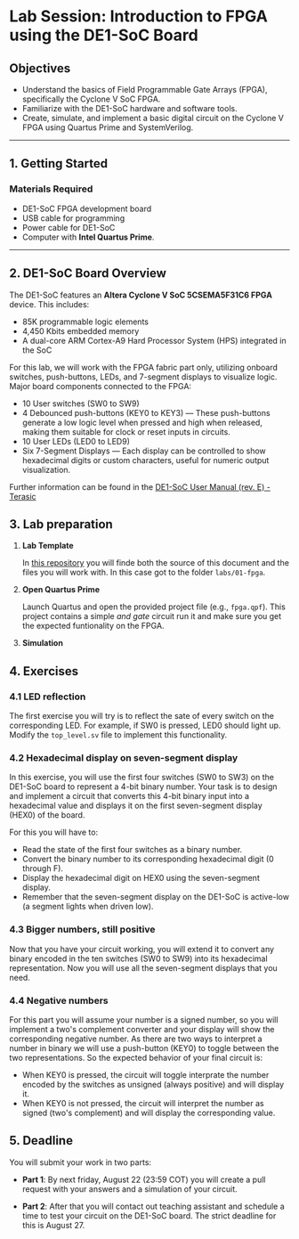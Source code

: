 # Lab Session: Introduction to FPGA using the DE1-SoC Board

## Objectives

- Understand the basics of Field Programmable Gate Arrays (FPGA), specifically the Cyclone V SoC FPGA.
- Familiarize with the DE1-SoC hardware and software tools.
- Create, simulate, and implement a basic digital circuit on the Cyclone V FPGA
  using Quartus Prime and SystemVerilog.

---

## 1. Getting Started

### Materials Required

- DE1-SoC FPGA development board
- USB cable for programming
- Power cable for DE1-SoC
- Computer with **Intel Quartus Prime**.

---
## 2. DE1-SoC Board Overview

The DE1-SoC features an **Altera Cyclone V SoC 5CSEMA5F31C6 FPGA** device. This
includes:
  - 85K programmable logic elements
  - 4,450 Kbits embedded memory
  - A dual-core ARM Cortex-A9 Hard Processor System (HPS) integrated in the SoC

For this lab, we will work with the FPGA fabric part only, utilizing onboard
switches, push-buttons, LEDs, and 7-segment displays to visualize logic.  Major
board components connected to the FPGA:
  - 10 User switches (SW0 to SW9)
  - 4 Debounced push-buttons (KEY0 to KEY3) — These push-buttons generate a low
    logic level when pressed and high when released, making them suitable for
    clock or reset inputs in circuits.
  - 10 User LEDs (LED0 to LED9)
  - Six 7-Segment Displays — Each display can be controlled to show hexadecimal
    digits or custom characters, useful for numeric output visualization.

Further information can be found in the [DE1-SoC User Manual (rev. E) -
Terasic](https://people.ece.cornell.edu/land/courses/ece5760/DE1_SOC/DE1-SoC_User_manualv.1.2.2_revE.pdf)

## 3. Lab preparation

1. **Lab Template** 
   
   In [this repository](https://github.com/gustavogutierrezutp/is614) you will
   finde both the source of this document and the files you will work with. In
   this case got to the folder `labs/01-fpga`.

2. **Open Quartus Prime**
   
   Launch Quartus and open the provided project file (e.g., `fpga.qpf`). This
   project contains a simple _and gate_  circuit run it and make sure you get
   the expected funtionality on the FPGA. 

3. **Simulation**

## 4. Exercises

### 4.1 LED reflection

The first exercise you will try is to reflect the sate of every switch on the
corresponding LED. For example, if SW0 is pressed, LED0 should light up. Modify
the `top_level.sv` file to implement this functionality.

### 4.2 Hexadecimal display on seven-segment display

In this exercise, you will use the first four switches (SW0 to SW3) on the
DE1-SoC board to represent a 4-bit binary number. Your task is to design and
implement a circuit that converts this 4-bit binary input into a hexadecimal
value and displays it on the first seven-segment display (HEX0) of the board.

For this you will have to:
- Read the state of the first four switches as a binary number.
- Convert the binary number to its corresponding hexadecimal digit (0 through F).
- Display the hexadecimal digit on HEX0 using the seven-segment display.
- Remember that the seven-segment display on the DE1-SoC is active-low (a
  segment lights when driven low).

### 4.3 Bigger numbers, still positive

Now that you have your circuit working, you will extend it to convert any binary
encoded in the ten switches (SW0 to SW9) into its hexadecimal representation.
Now you will use all the seven-segment displays that you need.

### 4.4 Negative numbers

For this part you will assume your number is a signed number, so you will
implement a two's complement converter and your display will show the
corresponding negative number. As there are two ways to interpret a number in
binary we will use a push-button (KEY0) to toggle between the two
representations. So the expected behavior of your final circuit is:

- When KEY0 is pressed, the circuit will toggle interprate the number encoded by
  the switches as unsigned (always positive) and will display it.
- When KEY0 is not pressed, the circuit will interpret the number as signed
  (two's complement) and will display the corresponding value.
  

## 5. Deadline

You will submit your work in two parts:

- **Part 1**: By next friday, August 22 (23:59 COT) you will create a pull request
  with your answers and a simulation of your circuit.

- **Part 2**: After that you will contact out teaching assistant and schedule
  a time to test your circuit on the DE1-SoC board. The strict deadline for
  this is August 27.

